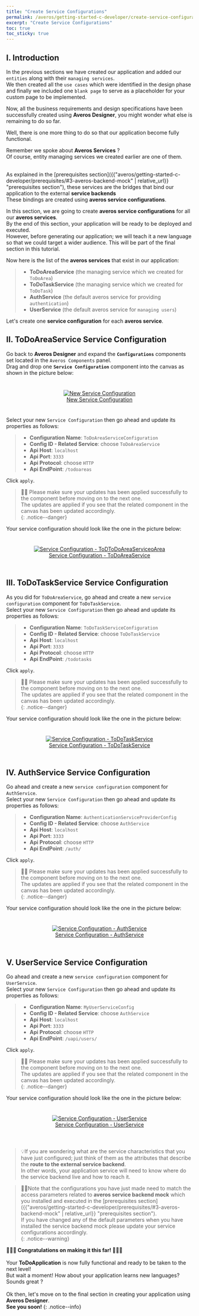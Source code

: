 ```yaml
---
title: "Create Service Configurations"
permalink: /averos/getting-started-c-developer/create-service-configurations/
excerpt: "Create Service Configurations"
toc: true
toc_sticky: true
---
```


## **I. Introduction**

In the previous sections we have created our application and added our `entities` along with their `managing services`.<br/>
We then created all the `use cases` which were identified in the design phase and finally we included one `blank page` to serve as a placeholder for your custom page to be implemented.<br/>

Now, all the business requirements and design specifications have been successfully created using **Averos Designer**, you might wonder what else is remaining to do so far.<br/>

Well, there is one more thing to do so that our application become fully functional.<br/>

Remember we spoke about **Averos Services** ?<br/>
Of course, entity managing services we created earlier are one of them.<br/><br/>

As explained in the [prerequisites section]({{"averos/getting-started-c-developer/prerequisites/#3-averos-backend-mock" | relative_url}} "prerequisites section"), these services are the bridges that bind our application to the external **service backends**<br/>
These bindings are created using **averos service configurations**.<br/>

In this section, we are going to create **averos service configurations** for all our **averos services**.<br/>
By the end of this section, your application will be ready to be deployed and executed.<br/>
However, before generating our application; we will teach it a new language so that we could target a wider audience. This will be part of the final section in this tutorial.<br/>
 

Now here is the list of the **averos services** that exist in our application:
>-  **ToDoAreaService** (the managing service which we created for `ToDoArea`)
>-  **ToDoTaskService** (the managing service which we created for `ToDoTask`)
>-  **AuthService** (the default averos service for providing `authentication`)
>-  **UserService** (the default averos service for `managing users`)

Let's create one **service configuration** for each **averos service**.<br/>

## **II. ToDoAreaService Service Configuration**

Go back to **Averos Designer** and expand the **`Configurations`** components set located in the `Averos Components` panel.<br/>
Drag and drop one **`Service Configuration`** component into the canvas as shown in the picture below:<br/>

<div style="display: flex;flex-direction: row;justify-content: center;"> 
<div style="padding: 10px;">
  <figure align="center">
    <a href="{{ site.baseurl }}/assets/tutorial/c-developer/37-new-service-configuration-todoarea.png">
      <img src="{{ site.baseurl }}/assets/tutorial/c-developer/37-new-service-configuration-todoarea.png" alt="New Service Configuration">
        <figcaption>New Service Configuration</figcaption>
    </a>
  </figure>
</div>
</div>

Select your new `Service Configuration` then go ahead and update its properties as follows:<br/>
>- **Configuration Name**: `ToDoAreaServiceConfiguration`
>- **Config ID - Related Service**: choose `ToDoAreaService`
>- **Api Host**: `localhost`
>- **Api Port**: `3333`
>- **Api Protocol**: choose `HTTP`
>- **Api EndPoint**: `/todoareas`

Click `apply`.<br/>

>🙋‍♂️ Please make sure your updates has been applied successfully to the component before moving on to the next one.<br/> 
The updates are applied if you see that the related component in the canvas has been updated accordingly.<br/> 
{: .notice--danger}

Your service configuration should look like the one in the picture below:<br/>

<div style="display: flex;flex-direction: row;justify-content: center;"> 
<div style="padding: 10px;">
  <figure align="center">
    <a href="{{ site.baseurl }}/assets/tutorial/c-developer/38--service-configuration-todoarea.png">
      <img src="{{ site.baseurl }}/assets/tutorial/c-developer/38--service-configuration-todoarea.png" alt="Service Configuration - ToDToDoAreaServiceoArea">
        <figcaption>Service Configuration - ToDoAreaService</figcaption>
    </a>
  </figure>
</div>
</div>


## **III. ToDoTaskService Service Configuration**

As you did for `ToDoAreaService`, go ahead and create a new `service configuration` component for `ToDoTaskService`.<br/>
Select your new `Service Configuration` then go ahead and update its properties as follows:<br/>
>- **Configuration Name**: `ToDoTaskServiceConfiguration`
>- **Config ID - Related Service**: choose `ToDoTaskService`
>- **Api Host**: `localhost`
>- **Api Port**: `3333`
>- **Api Protocol**: choose `HTTP`
>- **Api EndPoint**: `/todotasks`

Click `apply`.<br/>

>🙋‍♂️ Please make sure your updates has been applied successfully to the component before moving on to the next one.<br/> 
The updates are applied if you see that the related component in the canvas has been updated accordingly.<br/> 
{: .notice--danger}

Your service configuration should look like the one in the picture below:<br/>

<div style="display: flex;flex-direction: row;justify-content: center;"> 
<div style="padding: 10px;">
  <figure align="center">
    <a href="{{ site.baseurl }}/assets/tutorial/c-developer/39-service-configuration-todotaskservice.png">
      <img src="{{ site.baseurl }}/assets/tutorial/c-developer/39-service-configuration-todotaskservice.png" alt="Service Configuration - ToDoTaskService">
        <figcaption>Service Configuration - ToDoTaskService</figcaption>
    </a>
  </figure>
</div>
</div>


## **IV. AuthService Service Configuration**

Go ahead and create a new `service configuration` component for `AuthService`.<br/>
Select your new `Service Configuration` then go ahead and update its properties as follows:<br/>
>- **Configuration Name**: `AuthenticationServiceProviderConfig`
>- **Config ID - Related Service**: choose `AuthService`
>- **Api Host**: `localhost`
>- **Api Port**: `3333`
>- **Api Protocol**: choose `HTTP`
>- **Api EndPoint**: `/auth/`

Click `apply`.<br/>

>🙋‍♂️ Please make sure your updates has been applied successfully to the component before moving on to the next one.<br/> 
The updates are applied if you see that the related component in the canvas has been updated accordingly.<br/> 
{: .notice--danger}

Your service configuration should look like the one in the picture below:<br/>

<div style="display: flex;flex-direction: row;justify-content: center;"> 
<div style="padding: 10px;">
  <figure align="center">
    <a href="{{ site.baseurl }}/assets/tutorial/c-developer/40-service-configuration-authservice.png">
      <img src="{{ site.baseurl }}/assets/tutorial/c-developer/40-service-configuration-authservice.png" alt="Service Configuration - AuthService">
        <figcaption>Service Configuration - AuthService</figcaption>
    </a>
  </figure>
</div>
</div>


## **V. UserService Service Configuration**

Go ahead and create a new `service configuration` component for `UserService`.<br/>
Select your new `Service Configuration` then go ahead and update its properties as follows:<br/>
>- **Configuration Name**: `MyUserServiceConfig`
>- **Config ID - Related Service**: choose `AuthService`
>- **Api Host**: `localhost`
>- **Api Port**: `3333`
>- **Api Protocol**: choose `HTTP`
>- **Api EndPoint**: `/uapi/users/`

Click `apply`.<br/>

>🙋‍♂️ Please make sure your updates has been applied successfully to the component before moving on to the next one.<br/> 
The updates are applied if you see that the related component in the canvas has been updated accordingly.<br/> 
{: .notice--danger}

Your service configuration should look like the one in the picture below:<br/>

<div style="display: flex;flex-direction: row;justify-content: center;"> 
<div style="padding: 10px;">
  <figure align="center">
    <a href="{{ site.baseurl }}/assets/tutorial/c-developer/41-service-configuration-userservice.png">
      <img src="{{ site.baseurl }}/assets/tutorial/c-developer/41-service-configuration-userservice.png" alt="Service Configuration - UserService">
        <figcaption>Service Configuration - UserService</figcaption>
    </a>
  </figure>
</div>
</div>
<br/>

>💡If you are wondering what are the service characteristics that you have just configured; just think of them as the attributes that describe the **route to the external service backend**.<br/>
In other words, your application service will need to know where do the service backend live and how to reach it.<br/>

>🙋‍♂️Note that the configurations you have just made need to match the access parameters related to **averos service backend mock** which you installed and executed in the [prerequisites section]({{"averos/getting-started-c-developer/prerequisites/#3-averos-backend-mock" | relative_url}} "prerequisites section").<br/>
If you have changed any of the default parameters when you have installed the service backend mock please update your service configurations accordingly.<br/>
{: .notice--warning}

**🎉🎉🎉 Congratulations on making it this far! 🎉🎉🎉**<br/> <br/>
Your **ToDoApplication** is now fully functional and ready to be taken to the next level!<br/>
But wait a moment! How about your application learns new languages?<br/>
Sounds great ?<br/><br/>
Ok then, let's move on to the final section in creating your application using **Averos Designer**.<br/>
**See you soon!**
{: .notice--info}


